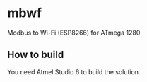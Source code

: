 # mbwf
Modbus to Wi-Fi (ESP8266) for ATmega 1280
## How to build ##
You need Atmel Studio 6 to build the solution.

